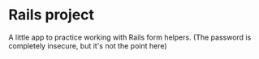 # Rails project

A little app to practice working with Rails form helpers. (The password is completely insecure, but it's not the point here)
